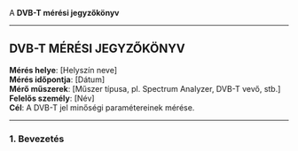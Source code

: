 A **DVB-T mérési jegyzőkönyv**

---

## DVB-T MÉRÉSI JEGYZŐKÖNYV

**Mérés helye**: [Helyszín neve]  
**Mérés időpontja**: [Dátum]  
**Mérő műszerek**: [Műszer típusa, pl. Spectrum Analyzer, DVB-T vevő, stb.]  
**Felelős személy**: [Név]  
**Cél**: A DVB-T jel minőségi paramétereinek mérése.

---

### 1. **Bevezetés**
